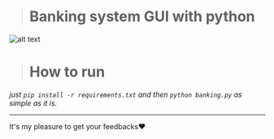 ># Banking system GUI with python 
![alt text](https://github.com/radini1/Bank_Sytesm_Python/blob/main/Bank-PO.png)
># How to run
_just `pip install -r requirements.txt` and then `python banking.py` as simple as it is._
***
It's my pleasure to get your feedbacks:heart:
